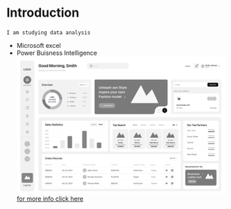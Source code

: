 # Introduction
`I am studying data analysis`
- Microsoft excel
- Power Buisness Intelligence
![a wireframe image](wireframe1.jpg)
[for more info click here](www.analyst.com)